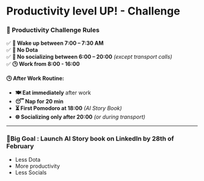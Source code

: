 # Productivity level UP! - Challenge

### **🚀 Productivity Challenge Rules**
✅ **🌅 Wake up between 7:00 – 7:30 AM**  
✅ **🚫 No Dota**  
✅ **🚫 No socializing between 6:00 – 20:00** _(except transport calls)_  
✅ **🕒 Work from 8:00 - 16:00**  

**🕒 After Work Routine:**  
- **🍽️ Eat immediately** after work  
- **😴 Nap for 20 min**  
- **⏳ First Pomodoro at 18:00** _(AI Story Book)_  
- **🌐 Socializing only after 20:00** _(or during transport)_  


---

### **🚀Big Goal :** Launch AI Story book on LinkedIn by 28th of February
- Less Dota
- More productivity
- Less Socials